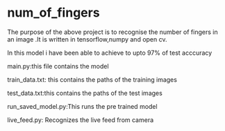 # num_of_fingers

The purpose of the above project is to recognise the number of fingers in an image .It is written in tensorflow,numpy and open cv.

In this model i have been able to achieve to upto 97% of test acccuracy 

main.py:this  file contains the model

train_data.txt: this contains the paths of the training images

test_data.txt:this contains the paths of the test images

run_saved_model.py:This runs the pre trained model

live_feed.py: Recognizes the live feed from camera
